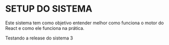 # SETUP DO SISTEMA

Este sistema tem como objetivo entender melhor como funciona o motor do React e como ele funciona na prática.
 
 Testando a release do sistema 3